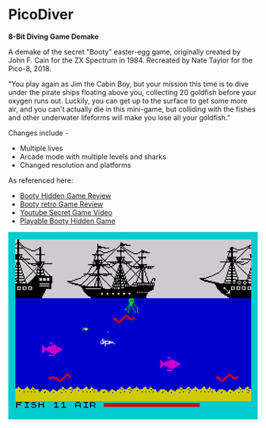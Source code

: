 # PicoDiver

**8-Bit Diving Game Demake**

A demake of the secret "Booty" easter-egg game, originally created by John F. Cain for the ZX Spectrum in 1984. Recreated by Nate Taylor for the Pico-8, 2018.

“You play again as Jim the Cabin Boy, but your mission this time is to dive under the pirate ships floating above you, collecting 20 goldfish before your oxygen runs out. Luckily, you can get up to the surface to get some more air, and you can't actually die in this mini-game, but colliding with the fishes and other underwater lifeforms will make you lose all your goldfish.”

Changes include -

* Multiple lives
* Arcade mode with multiple levels and sharks
* Changed resolution and platforms

As referenced here:

* [Booty Hidden Game Review](http://zxplanet.emuunlim.com/booty_hidden_game.htm)
* [Booty retro Game Review](http://frgcb.blogspot.com/2014/01/booty-firebird-1984.html)
* [Youtube Secret Game Video](https://youtu.be/KDIvw0_y7qQ)
* [Playable Booty Hidden Game](https://archive.org/details/zx_Booty_Hidden_Game_1984_Firebird_Software)

![Original Screenshot](resources/SecretBootyScreen2.png)

